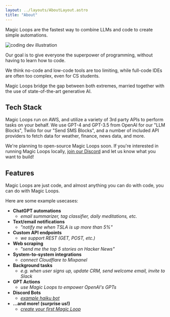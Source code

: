 ```yaml
---
layout: ../layouts/AboutLayout.astro
title: "About"
---
```


Magic Loops are the fastest way to combine LLMs and code to create simple automations. 

<div>
  <img src="/assets/dev.svg" class="sm:w-1/2 mx-auto" alt="coding dev illustration">
</div>

Our goal is to give everyone the superpower of programming, without having to learn how to code.

We think no-code and low-code tools are too limiting, while full-code IDEs are often too complex, even for CS students.

Magic Loops bridge the gap between both extremes, married together with the use of state-of-the-art generative AI.        


## Tech Stack

Magic Loops run on AWS, and utilize a variety of 3rd party APIs to perform tasks on your behalf. We use GPT-4 and GPT-3.5 from OpenAI for our "LLM Blocks", Twilio for our "Send SMS Blocks", and a number of included API providers to fetch data for weather, finance, news data, and more.

We're planning to open-source Magic Loops soon. If you're interested in running Magic Loops locally, [join our Discord](https://discord.gg/78DJrRtwfW) and let us know what you want to build!

## Features

Magic Loops are just code, and almost anything you can do with code, you can do with Magic Loops. 

Here are some example usecases:

- **ChatGPT automations**
  - _email summarizer, tag classifier, daily meditations, etc._
- **Text/email notifications**
  - _"notify me when TSLA is up more than 5%"_
- **Custom API endpoints**
  - _we support REST (GET, POST, etc.)_
- **Web scraping**
  - _"send me the top 5 stories on Hacker News"_
- **System-to-system integrations** 
  - _connect Cloudflare to Mixpanel_
- **Background tasks** 
  - _e.g. when user signs up, update CRM, send welcome email, invite to Slack_
- **GPT Actions** 
  - _use Magic Loops to empower OpenAI's GPTs_
- **Discord Bots**
  - _[example haiku bot](https://github.com/magicloops/discord-bot)_
- **...and more! (surprise us!)**
  - _[create your first Magic Loop](https://magicloops.dev)_

